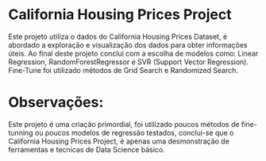 # California Housing Prices Project

Este projeto utiliza o dados do California Housing Prices Dataset, é abordado a exploração e visualização dos dados para obter informações úteis.
Ao final deste projeto conclui com a escolha de modelos como: Linear Regression, RandomForestRegressor e SVR (Support Vector Regression). Fine-Tune 
foi utilizado métodos de Grid Search e Randomized Search.


# Observações:

Este projeto é uma criação primordial, foi utilizado poucos métodos de fine-tunning ou poucos modelos de regressão testados, conclui-se que o California 
Housing Prices Project, é apenas uma desmonstração de ferramentas e tecnicas de Data Science básico.
